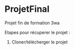 # ProjetFinal
 Projet fin de formation 3wa
 
Etapes pour récuperer le projet :
1) Cloner/télécherger le projet
